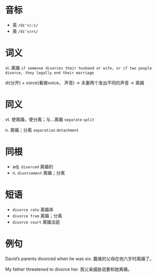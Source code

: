 # 音标

- 英 `/dɪ'vɔːs/`
- 美 `/dɪ'vɔrs/`

# 词义

vi. 离婚
`if someone divorces their husband or wife, or if two people divorce, they legally end their marriage`



di(分开) + vorce(看做voice， 声音) → 夫妻两个发出不同的声音 → 离婚

# 同义

vt. 使离婚，使分离；与…离婚
`separate` `split`

n. 离婚；分离
`separation` `detachment`

# 同根

- adj. `divorced` 离婚的
- n. `divorcement` 离婚；分离

# 短语

- `divorce rate` 离婚率
- `divorce from` 离婚；分离
- `divorce court` 离婚法庭

# 例句

David’s parents divorced when he was six.
戴维的父母在他六岁时离婚了。

My father threatened to divorce her.
我父亲威胁说要和她离婚。


